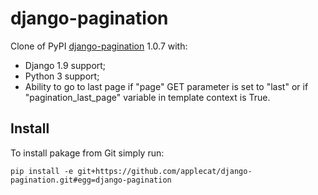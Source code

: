# django-pagination
Clone of PyPI [django-pagination](https://pypi.python.org/pypi/django-pagination) 1.0.7 with:
- Django 1.9 support;
- Python 3 support;
- Ability to go to last page if "page" GET parameter is set to "last" or if "pagination_last_page" variable in template context is True.

Install
-------
To install pakage from Git simply run:
```
pip install -e git+https://github.com/applecat/django-pagination.git#egg=django-pagination
```
